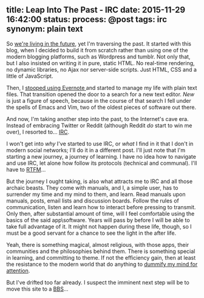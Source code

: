 title: Leap Into The Past - IRC
date: 2015-11-29 16:42:00
status: 
process: @post
tags: irc 
synonym: plain text
---

So [we're living in the future](https://www.whitehouse.gov/blog/2015/10/21/email-michael-j-fox-today-were-future), yet I'm traversing the past. It started with this blog, when I decided to build it from scratch rather than using one of the modern blogging platforms, such as Wordpress and tumblr. Not only that, but I also insisted on writing it in pure, static HTML. No real-time rendering, no dynamic libraries, no Ajax nor server-side scripts. Just HTML, CSS and a little of JavaScript. 

Then, I [stooped using Evernote ](http://prodissues.com/2015/06/why-i-decided-to-move-away-from-evernote.html) and started to manage my life with plain text files. That transition opened the door to a search for a new text editor. *New* is just a figure of speech, because in the course of that search I fell under the spells of Emacs and Vim, two of the oldest pieces of software out there. 

And now, I'm taking another step into the past, to the Internet's cave era. Instead of embracing Twitter or Reddit (although Reddit *do* start to win me over), I resorted to... [IRC](http://www.irc.org). 

I won't get into *why* I've started to use IRC, or *what* I find in it that I don't in modern social networks; I'll do it in a different post. I'll just note that I'm starting a new journey, a journey of learning. I have no idea how to navigate and use IRC, let alone how follow its protocols (technical and communal). I'll have to [RTFM](https://xkcd.com/293/)...

But the journey I ought taking, is also what attracts me to IRC and all those archaic beasts. They come with manuals, and I, a simple user, has to surrender my time and my mind to them, and learn. Read manuals upon manuals, posts, email lists and discussion boards. Follow the rules of communication, listen and learn how to interact before pressing to transmit. Only then, after substantial amount of time, will I feel comfortable using the basics of the said app\software. Years will pass by before I will be able to take full advantage of it. It might not happen during these life, though, so I must be a good servant for a chance to see the light in the after life.

Yeah, there is something magical, almost religious,  with those apps, their communities and the philosophies behind them. There is something special in learning, and committing to theme. If not the efficiency gain, then at least the resistance to the modern world that do anything to [dummify my mind for attention](http://www.theatlantic.com/magazine/archive/2008/07/is-google-making-us-stupid/306868/).  

But I've drifted too far already. I suspect the imminent next step will be to move this site to a [BBS](http://firstarkansasnews.net/2013/06/no-the-bbs-is-not-extinct/)...

